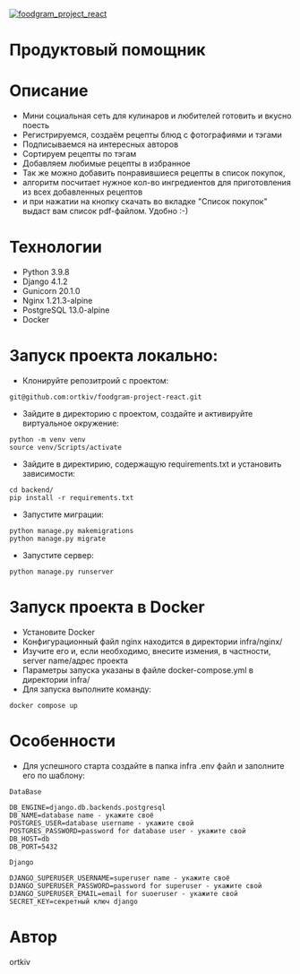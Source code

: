 [![foodgram_project_react](https://github.com/ortkiv/foodgram-project-react/actions/workflows/foodgram_workflow.yml/badge.svg?branch=master)](http://158.160.9.27/admin/)



# Продуктовый помощник

# Описание
- Мини социальная сеть для кулинаров и любителей готовить и вкусно поесть
- Регистрируемся, создаём рецепты блюд с фотографиями и тэгами
- Подписываемся на интересных авторов
- Сортируем рецепты по тэгам
- Добавляем любимые рецепты в избранное
- Так же можно добавить понравившиеся рецепты в список покупок,
- алгоритм посчитает нужное кол-во ингредиентов для приготовления из всех добавленных рецептов
- и при нажатии на кнопку скачать во вкладке "Список покупок" выдаст вам список pdf-файлом. Удобно :-)

# Технологии
- Python 3.9.8 
- Django 4.1.2
- Gunicorn 20.1.0
- Nginx 1.21.3-alpine
- PostgreSQL 13.0-alpine
- Docker

# Запуск проекта локально:

- Клонируйте репозитроий с проектом:
`````
git@github.com:ortkiv/foodgram-project-react.git
`````
- Зайдите в директорию с проектом, создайте и активируйте виртуальное окружение:

`````
python -m venv venv
source venv/Scripts/activate
`````
- Зайдите в директирию, содержащую requirements.txt и установить зависимости:
`````
cd backend/
pip install -r requirements.txt
`````
- Запустите миграции:
`````
python manage.py makemigrations
python manage.py migrate
`````
- Запустите сервер:
`````
python manage.py runserver
`````

# Запуск проекта в Docker

- Установите Docker
- Конфигурационный файл nginx находится в директории infra/nginx/
- Изучите его и, если необходимо, внесите измения, в частности, server name/адрес проекта
- Параметры запуска указаны в файле docker-compose.yml в директории infra/
- Для запуска выполните команду:
`````
docker compose up
`````

# Особенности
- Для успешного старта создайте в папка infra .env файл и заполните его по шаблону: 
`````
DataBase

DB_ENGINE=django.db.backends.postgresql
DB_NAME=database name - укажите своё
POSTGRES_USER=database username - укажите свой
POSTGRES_PASSWORD=password for database user - укажите свой
DB_HOST=db
DB_PORT=5432

Django

DJANGO_SUPERUSER_USERNAME=superuser name - укажите своё
DJANGO_SUPERUSER_PASSWORD=password for superuser - укажите свой
DJANGO_SUPERUSER_EMAIL=email for suoeruser - укажите свой
SECRET_KEY=секретный ключ django
`````

# Автор
ortkiv
